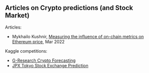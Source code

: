 ## Articles on Crypto predictions (and Stock Market)

Articles:
- Mykhailo Kushnir, [Measuring the influence of on-chain metrics on Ethereum price](https://levelup.gitconnected.com/measuring-the-influence-of-on-chain-metrics-on-ethereum-price-81b7633be832?gi=c2c7c1627338), Mar 2022

Kaggle competitions:
- [G-Research Crypto Forecasting](https://www.kaggle.com/competitions/g-research-crypto-forecasting)
- [JPX Tokyo Stock Exchange Prediction](https://www.kaggle.com/competitions/jpx-tokyo-stock-exchange-prediction/data)
